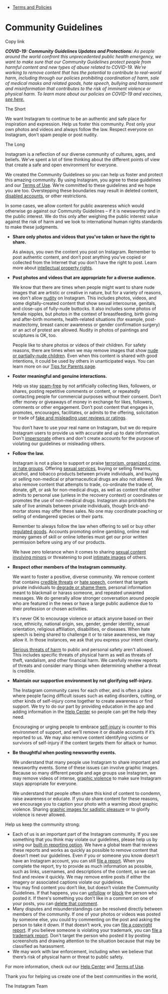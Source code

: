 *   [Terms and Policies](https://help.instagram.com/1417489251945243/?helpref=breadcrumb)

Community Guidelines
====================

Copy link

_**COVID-19: Community Guidelines Updates and Protections:** As people around the world confront this unprecedented public health emergency, we want to make sure that our Community Guidelines protect people from harmful content and new types of abuse related to COVID-19. We’re working to remove content that has the potential to contribute to real-world harm, including through our policies prohibiting coordination of harm, sale of medical masks and related goods, hate speech, bullying and harassment and misinformation that contributes to the risk of imminent violence or physical harm. To learn more about our policies on COVID-19 and vaccines, [see here.](https://help.instagram.com/697825587576762?helpref=faq_content)_

The Short

We want Instagram to continue to be an authentic and safe place for inspiration and expression. Help us foster this community. Post only your own photos and videos and always follow the law. Respect everyone on Instagram, don’t spam people or post nudity.

The Long

Instagram is a reflection of our diverse community of cultures, ages, and beliefs. We’ve spent a lot of time thinking about the different points of view that create a safe and open environment for everyone.

We created the Community Guidelines so you can help us foster and protect this amazing community. By using Instagram, you agree to these guidelines and our [Terms of Use](https://www.instagram.com/legal/terms). We’re committed to these guidelines and we hope you are too. Overstepping these boundaries may result in deleted content, [disabled accounts](https://help.instagram.com/366993040048856?helpref=faq_content), or other restrictions.

In some cases, we allow content for public awareness which would otherwise go against our Community Guidelines – if it is newsworthy and in the public interest. We do this only after weighing the public interest value against the risk of harm and we look to international human rights standards to make these judgments.

*   **Share only photos and videos that you’ve taken or have the right to share.**
    
    As always, you own the content you post on Instagram. Remember to post authentic content, and don’t post anything you’ve copied or collected from the Internet that you don’t have the right to post. Learn more about [intellectual property rights](https://help.instagram.com/126382350847838?helpref=faq_content).
    
*   **Post photos and videos that are appropriate for a diverse audience.**
    
    We know that there are times when people might want to share nude images that are artistic or creative in nature, but for a variety of reasons, we don’t allow [nudity](https://l.instagram.com/?u=https%3A%2F%2Fwww.facebook.com%2Fcommunitystandards%2Fadult_nudity_sexual_activity&e=AT07PKT8sAoE9zIXp154-lbcR5eFTACum8PlPaPY_cvk_bSeYS5AWSJgXPrbZWZaH3XcDui90Wh4kggAcd955vJNlgkHh0ht_nIeRRHcjaRR-AevbceX-xXxVbmAGczwxxh7vTzdQjSjTp7sdF55QZ9ycuVHupCMIase6Q) on Instagram. This includes photos, videos, and some digitally-created content that show sexual intercourse, genitals, and close-ups of fully-nude buttocks. It also includes some photos of female nipples, but photos in the context of breastfeeding, birth giving and after-birth moments, health-related situations (for example, post-mastectomy, breast cancer awareness or gender confirmation surgery) or an act of protest are allowed. Nudity in photos of paintings and sculptures is OK, too.
    
    People like to share photos or videos of their children. For safety reasons, there are times when we may remove images that show [nude or partially-nude children](https://l.instagram.com/?u=https%3A%2F%2Fwww.facebook.com%2Fcommunitystandards%2Fchild_nudity_sexual_exploitation&e=AT07PKT8sAoE9zIXp154-lbcR5eFTACum8PlPaPY_cvk_bSeYS5AWSJgXPrbZWZaH3XcDui90Wh4kggAcd955vJNlgkHh0ht_nIeRRHcjaRR-AevbceX-xXxVbmAGczwxxh7vTzdQjSjTp7sdF55QZ9ycuVHupCMIase6Q). Even when this content is shared with good intentions, it could be used by others in unanticipated ways. You can learn more on our [Tips for Parents page](https://help.instagram.com/154475974694511/?helpref=faq_content).
    
*   **Foster meaningful and genuine interactions.**
    
    Help us stay [spam-free](https://l.instagram.com/?u=https%3A%2F%2Fwww.facebook.com%2Fcommunitystandards%2Fspam&e=AT07PKT8sAoE9zIXp154-lbcR5eFTACum8PlPaPY_cvk_bSeYS5AWSJgXPrbZWZaH3XcDui90Wh4kggAcd955vJNlgkHh0ht_nIeRRHcjaRR-AevbceX-xXxVbmAGczwxxh7vTzdQjSjTp7sdF55QZ9ycuVHupCMIase6Q) by not artificially collecting likes, followers, or shares, posting repetitive comments or content, or repeatedly contacting people for commercial purposes without their consent. Don’t offer money or giveaways of money in exchange for likes, followers, comments or other engagement. Don’t post content that engages in, promotes, encourages, facilitates, or admits to the offering, solicitation or trade of [fake and misleading user reviews or ratings](https://l.instagram.com/?u=https%3A%2F%2Fwww.facebook.com%2Fcommunitystandards%2Ffraud_deception&e=AT07PKT8sAoE9zIXp154-lbcR5eFTACum8PlPaPY_cvk_bSeYS5AWSJgXPrbZWZaH3XcDui90Wh4kggAcd955vJNlgkHh0ht_nIeRRHcjaRR-AevbceX-xXxVbmAGczwxxh7vTzdQjSjTp7sdF55QZ9ycuVHupCMIase6Q).
    
    You don’t have to use your real name on Instagram, but we do require Instagram users to provide us with accurate and up to date information. Don't [impersonate](https://l.instagram.com/?u=https%3A%2F%2Fwww.facebook.com%2Fcommunitystandards%2Fmisrepresentation&e=AT07PKT8sAoE9zIXp154-lbcR5eFTACum8PlPaPY_cvk_bSeYS5AWSJgXPrbZWZaH3XcDui90Wh4kggAcd955vJNlgkHh0ht_nIeRRHcjaRR-AevbceX-xXxVbmAGczwxxh7vTzdQjSjTp7sdF55QZ9ycuVHupCMIase6Q) others and don't create accounts for the purpose of violating our guidelines or misleading others.
    
*   **Follow the law.**
    
    Instagram is not a place to support or praise [terrorism, organized crime, or hate groups](https://l.instagram.com/?u=https%3A%2F%2Fwww.facebook.com%2Fcommunitystandards%2Fdangerous_individuals_organizations&e=AT07PKT8sAoE9zIXp154-lbcR5eFTACum8PlPaPY_cvk_bSeYS5AWSJgXPrbZWZaH3XcDui90Wh4kggAcd955vJNlgkHh0ht_nIeRRHcjaRR-AevbceX-xXxVbmAGczwxxh7vTzdQjSjTp7sdF55QZ9ycuVHupCMIase6Q). Offering [sexual services](https://l.instagram.com/?u=https%3A%2F%2Fwww.facebook.com%2Fcommunitystandards%2Fsexual_solicitation&e=AT07PKT8sAoE9zIXp154-lbcR5eFTACum8PlPaPY_cvk_bSeYS5AWSJgXPrbZWZaH3XcDui90Wh4kggAcd955vJNlgkHh0ht_nIeRRHcjaRR-AevbceX-xXxVbmAGczwxxh7vTzdQjSjTp7sdF55QZ9ycuVHupCMIase6Q), buying or selling firearms, alcohol, and tobacco products between private individuals, and buying or selling non-medical or pharmaceutical drugs are also not allowed. We also remove content that attempts to trade, co-ordinate the trade of, donate, gift, or ask for non-medical drugs, as well as content that either admits to personal use (unless in the recovery context) or coordinates or promotes the use of non-medical drugs. Instagram also prohibits the sale of live animals between private individuals, though brick-and-mortar stores may offer these sales. No one may coordinate poaching or selling of endangered species or their parts.
    
    Remember to always follow the law when offering to sell or buy other [regulated goods](https://l.instagram.com/?u=https%3A%2F%2Fwww.facebook.com%2Fcommunitystandards%2Fregulated_goods&e=AT07PKT8sAoE9zIXp154-lbcR5eFTACum8PlPaPY_cvk_bSeYS5AWSJgXPrbZWZaH3XcDui90Wh4kggAcd955vJNlgkHh0ht_nIeRRHcjaRR-AevbceX-xXxVbmAGczwxxh7vTzdQjSjTp7sdF55QZ9ycuVHupCMIase6Q). Accounts promoting online gambling, online real money games of skill or online lotteries must get our prior written permission before using any of our products.
    
    We have zero tolerance when it comes to sharing [sexual content involving minors](https://l.instagram.com/?u=https%3A%2F%2Fwww.facebook.com%2Fcommunitystandards%2Fchild_nudity_sexual_exploitation&e=AT07PKT8sAoE9zIXp154-lbcR5eFTACum8PlPaPY_cvk_bSeYS5AWSJgXPrbZWZaH3XcDui90Wh4kggAcd955vJNlgkHh0ht_nIeRRHcjaRR-AevbceX-xXxVbmAGczwxxh7vTzdQjSjTp7sdF55QZ9ycuVHupCMIase6Q) or threatening to post [intimate images](https://l.instagram.com/?u=https%3A%2F%2Fwww.facebook.com%2Fcommunitystandards%2Fsexual_exploitation_adults&e=AT07PKT8sAoE9zIXp154-lbcR5eFTACum8PlPaPY_cvk_bSeYS5AWSJgXPrbZWZaH3XcDui90Wh4kggAcd955vJNlgkHh0ht_nIeRRHcjaRR-AevbceX-xXxVbmAGczwxxh7vTzdQjSjTp7sdF55QZ9ycuVHupCMIase6Q) of others.
    
*   **Respect other members of the Instagram community.**
    
    We want to foster a positive, diverse community. We remove content that contains [credible threats](https://l.instagram.com/?u=https%3A%2F%2Fwww.facebook.com%2Fcommunitystandards%2Fcredible_violence&e=AT07PKT8sAoE9zIXp154-lbcR5eFTACum8PlPaPY_cvk_bSeYS5AWSJgXPrbZWZaH3XcDui90Wh4kggAcd955vJNlgkHh0ht_nIeRRHcjaRR-AevbceX-xXxVbmAGczwxxh7vTzdQjSjTp7sdF55QZ9ycuVHupCMIase6Q) or [hate speech](https://l.instagram.com/?u=https%3A%2F%2Fwww.facebook.com%2Fcommunitystandards%2Fhate_speech&e=AT07PKT8sAoE9zIXp154-lbcR5eFTACum8PlPaPY_cvk_bSeYS5AWSJgXPrbZWZaH3XcDui90Wh4kggAcd955vJNlgkHh0ht_nIeRRHcjaRR-AevbceX-xXxVbmAGczwxxh7vTzdQjSjTp7sdF55QZ9ycuVHupCMIase6Q), content that targets private individuals to [degrade or shame them](https://l.instagram.com/?u=https%3A%2F%2Fwww.facebook.com%2Fcommunitystandards%2Fbullying&e=AT07PKT8sAoE9zIXp154-lbcR5eFTACum8PlPaPY_cvk_bSeYS5AWSJgXPrbZWZaH3XcDui90Wh4kggAcd955vJNlgkHh0ht_nIeRRHcjaRR-AevbceX-xXxVbmAGczwxxh7vTzdQjSjTp7sdF55QZ9ycuVHupCMIase6Q), personal information meant to blackmail or harass someone, and repeated unwanted messages. We do generally allow stronger conversation around people who are featured in the news or have a large public audience due to their profession or chosen activities.
    
    It's never OK to encourage violence or attack anyone based on their race, ethnicity, national origin, sex, gender, gender identity, sexual orientation, religious affiliation, disabilities, or diseases. When hate speech is being shared to challenge it or to raise awareness, we may allow it. In those instances, we ask that you express your intent clearly.
    
    [Serious threats of harm](https://l.instagram.com/?u=https%3A%2F%2Fwww.facebook.com%2Fcommunitystandards%2Fcredible_violence&e=AT07PKT8sAoE9zIXp154-lbcR5eFTACum8PlPaPY_cvk_bSeYS5AWSJgXPrbZWZaH3XcDui90Wh4kggAcd955vJNlgkHh0ht_nIeRRHcjaRR-AevbceX-xXxVbmAGczwxxh7vTzdQjSjTp7sdF55QZ9ycuVHupCMIase6Q) to public and personal safety aren't allowed. This includes specific threats of physical harm as well as threats of theft, vandalism, and other financial harm. We carefully review reports of threats and consider many things when determining whether a threat is credible.
    
*   **Maintain our supportive environment by not glorifying self-injury.**
    
    The Instagram community cares for each other, and is often a place where people facing difficult issues such as eating disorders, cutting, or other kinds of self-injury come together to create awareness or find support. We try to do our part by providing education in the app and adding information in the [Help Center](https://help.instagram.com/) so people can get the help they need.
    
    Encouraging or urging people to embrace [self-injury](https://l.instagram.com/?u=https%3A%2F%2Fwww.facebook.com%2Fcommunitystandards%2Fsuicide_self_injury_violence&e=AT07PKT8sAoE9zIXp154-lbcR5eFTACum8PlPaPY_cvk_bSeYS5AWSJgXPrbZWZaH3XcDui90Wh4kggAcd955vJNlgkHh0ht_nIeRRHcjaRR-AevbceX-xXxVbmAGczwxxh7vTzdQjSjTp7sdF55QZ9ycuVHupCMIase6Q) is counter to this environment of support, and we’ll remove it or disable accounts if it’s reported to us. We may also remove content identifying victims or survivors of self-injury if the content targets them for attack or humor.
    
*   **Be thoughtful when posting newsworthy events.**
    
    We understand that many people use Instagram to share important and newsworthy events. Some of these issues can involve graphic images. Because so many different people and age groups use Instagram, we may remove videos of intense, [graphic violence](https://l.instagram.com/?u=https%3A%2F%2Fwww.facebook.com%2Fcommunitystandards%2Fgraphic_violence&e=AT07PKT8sAoE9zIXp154-lbcR5eFTACum8PlPaPY_cvk_bSeYS5AWSJgXPrbZWZaH3XcDui90Wh4kggAcd955vJNlgkHh0ht_nIeRRHcjaRR-AevbceX-xXxVbmAGczwxxh7vTzdQjSjTp7sdF55QZ9ycuVHupCMIase6Q) to make sure Instagram stays appropriate for everyone.
    
    We understand that people often share this kind of content to condemn, raise awareness or educate. If you do share content for these reasons, we encourage you to caption your photo with a warning about graphic violence. Sharing [graphic images for sadistic pleasure](https://l.instagram.com/?u=https%3A%2F%2Fwww.facebook.com%2Fcommunitystandards%2Fcruel_insensitive&e=AT07PKT8sAoE9zIXp154-lbcR5eFTACum8PlPaPY_cvk_bSeYS5AWSJgXPrbZWZaH3XcDui90Wh4kggAcd955vJNlgkHh0ht_nIeRRHcjaRR-AevbceX-xXxVbmAGczwxxh7vTzdQjSjTp7sdF55QZ9ycuVHupCMIase6Q) or to glorify violence is never allowed.
    

Help us keep the community strong:

*   Each of us is an important part of the Instagram community. If you see something that you think may violate our guidelines, please help us by using our [built-in reporting option](https://help.instagram.com/165828726894770?helpref=faq_content). We have a global team that reviews these reports and works as quickly as possible to remove content that doesn’t meet our guidelines. Even if you or someone you know doesn’t have an Instagram account, you can still [file a report](https://help.instagram.com/contact/383679321740945). When you complete the report, try to provide as much information as possible, such as links, usernames, and descriptions of the content, so we can find and review it quickly. We may remove entire posts if either the imagery or associated captions violate our guidelines.
*   You may find content you don’t like, but doesn’t violate the Community Guidelines. If that happens, you can [unfollow](https://help.instagram.com/286340048138725?helpref=faq_content) or [block](https://help.instagram.com/426700567389543/?helpref=faq_content) the person who posted it. If there's something you don't like in a comment on one of your posts, you can [delete that comment](https://help.instagram.com/289098941190483?helpref=faq_content).
*   Many disputes and misunderstandings can be resolved directly between members of the community. If one of your photos or videos was posted by someone else, you could try commenting on the post and asking the person to take it down. If that doesn’t work, you can [file a copyright report](https://help.instagram.com/126382350847838?helpref=faq_content). If you believe someone is violating your trademark, you can [file a trademark report](https://help.instagram.com/222826637847963?helpref=faq_content). Don't target the person who posted it by posting screenshots and drawing attention to the situation because that may be classified as harassment.
*   We may work with law enforcement, including when we believe that there’s risk of physical harm or threat to public safety.

For more information, check out our [Help Center](https://help.instagram.com/) and [Terms of Use](https://l.instagram.com/?u=http%3A%2F%2Finstagram.com%2Flegal%2Fterms%2F%23&e=AT07PKT8sAoE9zIXp154-lbcR5eFTACum8PlPaPY_cvk_bSeYS5AWSJgXPrbZWZaH3XcDui90Wh4kggAcd955vJNlgkHh0ht_nIeRRHcjaRR-AevbceX-xXxVbmAGczwxxh7vTzdQjSjTp7sdF55QZ9ycuVHupCMIase6Q).

Thank you for helping us create one of the best communities in the world,

The Instagram Team